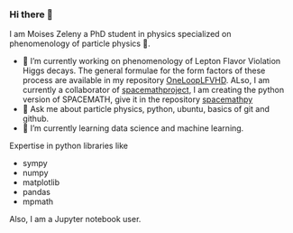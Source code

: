 ### Hi there 👋

I am Moises Zeleny a PhD student in physics specialized on phenomenology of particle physics  :punch:.
- 🔭 I’m currently working on phenomenology of Lepton Flavor Violation Higgs decays. The general formulae for the form factors of these process are available in my repository [OneLoopLFVHD](https://github.com/moiseszeleny/OneLoopLFVHD). ALso, I am currently a collaborator of [spacemathproject](https://github.com/spacemathproject), I am creating the python version of SPACEMATH, give it in the repository [spacemathpy](https://github.com/spacemathproject/spacemathpy)
- 💬 Ask me about particle physics, python, ubuntu, basics of git and github.
- 🌱 I’m currently learning data science and machine learning.

Expertise in python libraries like 
- sympy
- numpy
- matplotlib
- pandas
- mpmath

Also, I am a Jupyter notebook user.

<!--
**moiseszeleny/moiseszeleny** is a ✨ _special_ ✨ repository because its `README.md` (this file) appears on your GitHub profile.

Here are some ideas to get you started:

- 🔭 I’m currently working on ...
- 🌱 I’m currently learning ...
- 👯 I’m looking to collaborate on ...
- 🤔 I’m looking for help with ...
- 💬 Ask me about ...
- 📫 How to reach me: ...
- 😄 Pronouns: ...
- ⚡ Fun fact: ...
-->
